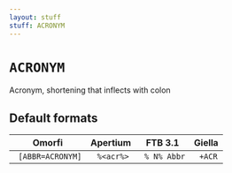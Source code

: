 ```yaml
---
layout: stuff
stuff: ACRONYM
---
```

# ` ACRONYM `

Acronym, shortening that inflects with colon

## Default formats
| Omorfi | Apertium | FTB 3.1 | Giella |
|:------:|:--------:|:-------:|:------:|
| ` [ABBR=ACRONYM]` | ` %<acr%>` | ` % N% Abbr` | ` +ACR`  |
